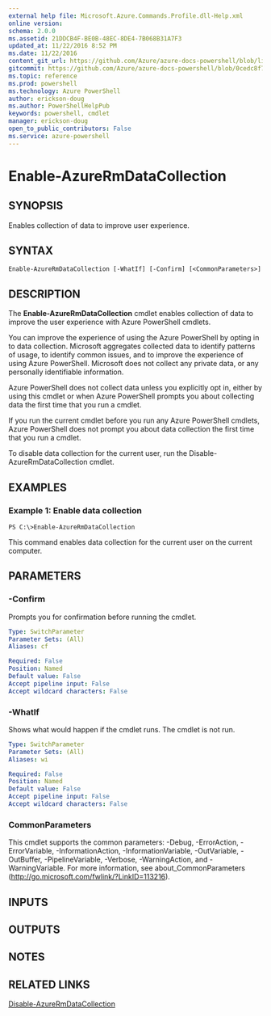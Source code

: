 ```yaml
---
external help file: Microsoft.Azure.Commands.Profile.dll-Help.xml
online version: 
schema: 2.0.0
ms.assetid: 21DDCB4F-BE0B-48EC-8DE4-7B068B31A7F3
updated_at: 11/22/2016 8:52 PM
ms.date: 11/22/2016
content_git_url: https://github.com/Azure/azure-docs-powershell/blob/live/azureps-cmdlets-docs/ResourceManager/AzureRM.Profile/v2.1.0/Enable-AzureRmDataCollection.md
gitcommit: https://github.com/Azure/azure-docs-powershell/blob/0cedc8f73bc96cf5ac4c69144e17b3de601fd3cc/azureps-cmdlets-docs/ResourceManager/AzureRM.Profile/v2.1.0/Enable-AzureRmDataCollection.md
ms.topic: reference
ms.prod: powershell
ms.technology: Azure PowerShell
author: erickson-doug
ms.author: PowerShellHelpPub
keywords: powershell, cmdlet
manager: erickson-doug
open_to_public_contributors: False
ms.service: azure-powershell
---
```


# Enable-AzureRmDataCollection

## SYNOPSIS
Enables collection of data to improve user experience.

## SYNTAX

```
Enable-AzureRmDataCollection [-WhatIf] [-Confirm] [<CommonParameters>]
```

## DESCRIPTION
The **Enable-AzureRmDataCollection** cmdlet enables collection of data to improve the user experience with Azure PowerShell cmdlets.

You can improve the experience of using the Azure PowerShell by opting in to data collection.
Microsoft aggregates collected data to identify patterns of usage, to identify common issues, and to improve the experience of using Azure PowerShell.
Microsoft does not collect any private data, or any personally identifiable information.

Azure PowerShell does not collect data unless you explicitly opt in, either by using this cmdlet or when Azure PowerShell prompts you about collecting data the first time that you run a cmdlet.

If you run the current cmdlet before you run any Azure PowerShell cmdlets, Azure PowerShell does not prompt you about data collection the first time that you run a cmdlet.

To disable data collection for the current user, run the Disable-AzureRmDataCollection cmdlet.

## EXAMPLES

### Example 1: Enable data collection
```
PS C:\>Enable-AzureRmDataCollection
```

This command enables data collection for the current user on the current computer.

## PARAMETERS

### -Confirm
Prompts you for confirmation before running the cmdlet.

```yaml
Type: SwitchParameter
Parameter Sets: (All)
Aliases: cf

Required: False
Position: Named
Default value: False
Accept pipeline input: False
Accept wildcard characters: False
```

### -WhatIf
Shows what would happen if the cmdlet runs.
The cmdlet is not run.

```yaml
Type: SwitchParameter
Parameter Sets: (All)
Aliases: wi

Required: False
Position: Named
Default value: False
Accept pipeline input: False
Accept wildcard characters: False
```

### CommonParameters
This cmdlet supports the common parameters: -Debug, -ErrorAction, -ErrorVariable, -InformationAction, -InformationVariable, -OutVariable, -OutBuffer, -PipelineVariable, -Verbose, -WarningAction, and -WarningVariable. For more information, see about_CommonParameters (http://go.microsoft.com/fwlink/?LinkID=113216).

## INPUTS

## OUTPUTS

## NOTES

## RELATED LINKS

[Disable-AzureRmDataCollection](xref:ResourceManager/AzureRM.Profile/v2.1.0/Disable-AzureRmDataCollection.md)


